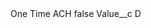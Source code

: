 <?xml version="1.0" encoding="UTF-8"?>
<CustomMetadata xmlns="http://soap.sforce.com/2006/04/metadata" xmlns:xsi="http://www.w3.org/2001/XMLSchema-instance" xmlns:xsd="http://www.w3.org/2001/XMLSchema">
    <label>One Time ACH</label>
    <protected>false</protected>
    <values>
        <field>Value__c</field>
        <value xsi:type="xsd:string">D</value>
    </values>
</CustomMetadata>
